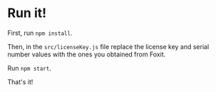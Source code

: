 # Run it!

First, run `npm install`.

Then, in the `src/licenseKey.js` file replace the license key and serial number values with the ones you obtained from Foxit.

Run `npm start`.

That's it!